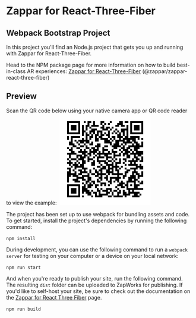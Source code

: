 # Zappar for React-Three-Fiber
## Webpack Bootstrap Project

In this project you'll find an Node.js project that gets you up and running with Zappar for React-Three-Fiber.

Head to the NPM package page for more information on how to build best-in-class AR experiences: [Zappar for React-Three-Fiber](https://www.npmjs.com/package/@zappar/zappar-react-three-fiber) (@zappar/zappar-react-three-fiber)

## Preview
Scan the QR code below using your native camera app or QR code reader to view the example:
​
![Preview QR Code"](preview-qr-code.png)


The project has been set up to use webpack for bundling assets and code. To get started, install the project's dependencies by running the following command:
```
npm install
```

During development, you can use the following command to run a `webpack server` for testing on your computer or a device on your local network:
```
npm run start
```

And when you're ready to publish your site, run the following command. The resulting `dist` folder can be uploaded to ZapWorks for publishing. If you'd like to self-host your site, be sure to check out the documentation on the [Zappar for React Three Fiber](https://www.npmjs.com/package/@zappar/zappar-react-three-fiber) page.
```
npm run build
```
